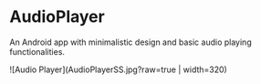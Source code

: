 # AudioPlayer
An Android app with minimalistic design and basic audio playing functionalities.

![Audio Player](AudioPlayerSS.jpg?raw=true | width=320)